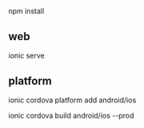 ##
npm install

## web
ionic serve

## platform
ionic cordova platform add android/ios

ionic cordova build android/ios --prod